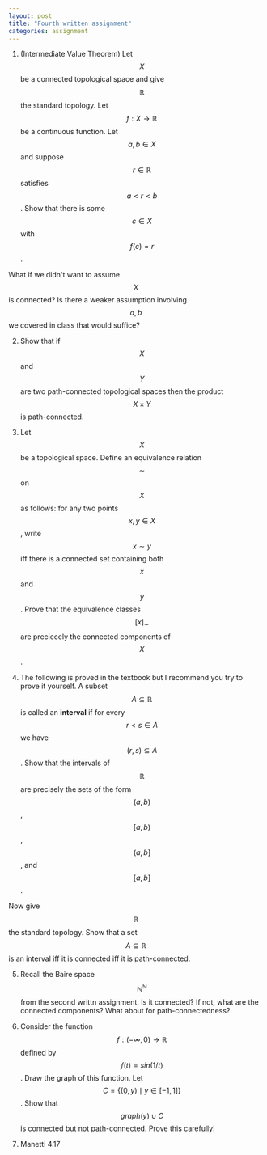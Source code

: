 ```yaml
---
layout: post
title: "Fourth written assignment"
categories: assignment
---
```


1. (Intermediate Value Theorem) Let $$X$$ be a connected topological space and give $$\mathbb{R}$$ the standard topology. Let $$f : X \rightarrow \mathbb{R}$$ be a continuous function. Let $$a, b \in X$$ and suppose $$r \in \mathbb{R}$$ satisfies $$a < r < b$$. Show that there is some $$c \in X$$ with $$f(c) = r$$.

What if we didn't want to assume $$X$$ is connected? Is there a weaker assumption involving $$a, b$$ we covered in class that would suffice?

2. Show that if $$X$$ and $$Y$$ are two path-connected topological spaces then the product $$X \times Y$$ is path-connected.

3. Let $$X$$ be a topological space. Define an equivalence relation $$\sim$$ on $$X$$ as follows: for any two points $$x, y \in X$$, write $$x \sim y$$ iff there is a connected set containing both $$x$$ and $$y$$. Prove that the equivalence classes $$[x]_\sim$$ are preciecely the connected components of $$X$$.

4. The following is proved in the textbook but I recommend you try to prove it yourself. A subset $$A \subseteq \mathbb{R}$$ is called an **interval** if for every $$r < s \in A$$ we have $$(r, s) \subseteq A$$. Show that the intervals of $$\mathbb{R}$$ are precisely the sets of the form $$(a, b)$$, $$[a, b)$$, $$(a, b]$$, and $$[a, b]$$. 

Now give $$\mathbb{R}$$ the standard topology. Show that a set $$A \subseteq \mathbb{R}$$ is an interval iff it is connected iff it is path-connected.

5. Recall the Baire space $$\mathbb{N}^{\mathbb{N}}$$ from the second writtn assignment. Is it connected? If not, what are the connected components? What about for path-connectedness?

6. Consider the function $$f : (-\infty, 0) \rightarrow \mathbb{R}$$ defined by $$f(t) = sin(1/t)$$. Draw the graph of this function. Let $$C = \{(0, y) \mid y \in [-1, 1]\}$$. Show that $$graph(y) \cup C$$ is connected but not path-connected. Prove this carefully!

7. Manetti 4.17